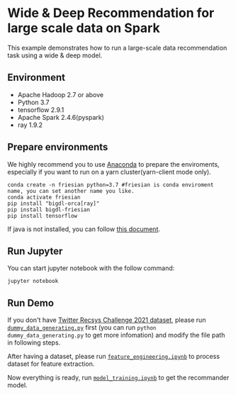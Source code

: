# Wide & Deep Recommendation for large scale data on Spark

This example demonstrates how to run a large-scale data recommendation task using a wide & deep model.

## Environment
* Apache Hadoop 2.7 or above
* Python 3.7
* tensorflow 2.9.1
* Apache Spark 2.4.6(pyspark)
* ray 1.9.2


## Prepare environments
We highly recommend you to use [Anaconda](https://www.anaconda.com/distribution/#linux) to prepare the enviroments, especially if you want to run on a yarn cluster(yarn-client mode only). 
```
conda create -n friesian python=3.7 #friesian is conda enviroment name, you can set another name you like.
conda activate friesian
pip install "bigdl-orca[ray]"
pip install bigdl-friesian
pip install tensorflow
```
If java is not installed, you can follow [this document](https://bigdl.readthedocs.io/en/latest/doc/UserGuide/python.html#install).

## Run Jupyter
You can start jupyter notebook with the follow command:
```
jupyter notebook
```

## Run Demo
If you don't have [Twitter Recsys Challenge 2021 dataset](https://recsys-twitter.com/data/show-downloads#), please run [`dummy_data_generating.py`](./dummy_data_generating.py) first (you can run `python dummy_data_generating.py` to get more infomation) and modify the file path in following steps.

After having a dataset, please run [`feature_engineering.ipynb`](./feature_engineering.ipynb) to process dataset for feature extraction.

Now everything is ready, run [`model_training.ipynb`](./model_training.ipynb) to get the recommander model.